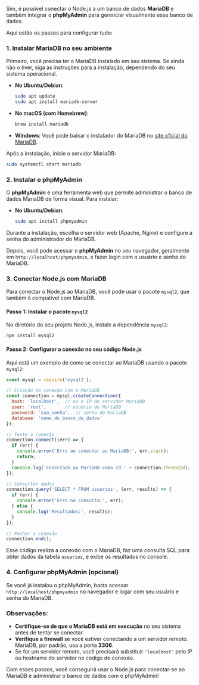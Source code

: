 Sim, é possível conectar o Node.js a um banco de dados **MariaDB** e também integrar o **phpMyAdmin** para gerenciar visualmente esse banco de dados.

Aqui estão os passos para configurar tudo:

### 1. Instalar MariaDB no seu ambiente
Primeiro, você precisa ter o MariaDB instalado em seu sistema. Se ainda não o tiver, siga as instruções para a instalação, dependendo do seu sistema operacional.

- **No Ubuntu/Debian**:
  ```bash
  sudo apt update
  sudo apt install mariadb-server
  ```

- **No macOS (com Homebrew)**:
  ```bash
  brew install mariadb
  ```

- **Windows**:
  Você pode baixar o instalador do MariaDB no [site oficial do MariaDB](https://mariadb.org/download/).

Após a instalação, inicie o servidor MariaDB:
```bash
sudo systemctl start mariadb
```

### 2. Instalar o phpMyAdmin
O **phpMyAdmin** é uma ferramenta web que permite administrar o banco de dados MariaDB de forma visual. Para instalar:

- **No Ubuntu/Debian**:
  ```bash
  sudo apt install phpmyadmin
  ```

Durante a instalação, escolha o servidor web (Apache, Nginx) e configure a senha do administrador do MariaDB.

Depois, você pode acessar o **phpMyAdmin** no seu navegador, geralmente em `http://localhost/phpmyadmin`, e fazer login com o usuário e senha do MariaDB.

### 3. Conectar Node.js com MariaDB
Para conectar o Node.js ao MariaDB, você pode usar o pacote `mysql2`, que também é compatível com MariaDB.

#### Passo 1: Instalar o pacote `mysql2`
No diretório do seu projeto Node.js, instale a dependência `mysql2`:
```bash
npm install mysql2
```

#### Passo 2: Configurar a conexão no seu código Node.js
Aqui está um exemplo de como se conectar ao MariaDB usando o pacote `mysql2`:

```js
const mysql = require('mysql2');

// Criação da conexão com o MariaDB
const connection = mysql.createConnection({
  host: 'localhost',  // ou o IP do servidor MariaDB
  user: 'root',       // usuário do MariaDB
  password: 'sua_senha',  // senha do MariaDB
  database: 'nome_do_banco_de_dados'
});

// Teste a conexão
connection.connect((err) => {
  if (err) {
    console.error('Erro ao conectar ao MariaDB:', err.stack);
    return;
  }
  console.log('Conectado ao MariaDB como id ' + connection.threadId);
});

// Consultar dados
connection.query('SELECT * FROM usuarios', (err, results) => {
  if (err) {
    console.error('Erro na consulta:', err);
  } else {
    console.log('Resultados:', results);
  }
});

// Fechar a conexão
connection.end();
```

Esse código realiza a conexão com o MariaDB, faz uma consulta SQL para obter dados da tabela `usuarios`, e exibe os resultados no console.

### 4. Configurar phpMyAdmin (opcional)
Se você já instalou o phpMyAdmin, basta acessar `http://localhost/phpmyadmin` no navegador e logar com seu usuário e senha do MariaDB.

### Observações:
- **Certifique-se de que o MariaDB está em execução** no seu sistema antes de tentar se conectar.
- **Verifique a firewall** se você estiver conectando a um servidor remoto. MariaDB, por padrão, usa a porta **3306**.
- Se for um servidor remoto, você precisará substituir `'localhost'` pelo IP ou hostname do servidor no código de conexão.

Com esses passos, você conseguirá usar o Node.js para conectar-se ao MariaDB e administrar o banco de dados com o phpMyAdmin!